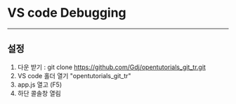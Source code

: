 # VS code Debugging
----

## 설정 
1. 다운 받기 : git clone https://github.com/Gdj/opentutorials_git_tr.git
2. VS code 홀더 열기 "opentutorials_git_tr"
3. app.js 열고 (F5) 
4. 하단 콜솔창 열림
